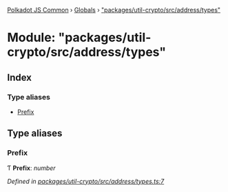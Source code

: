 [Polkadot JS Common](../README.md) › [Globals](../globals.md) › ["packages/util-crypto/src/address/types"](_packages_util_crypto_src_address_types_.md)

# Module: "packages/util-crypto/src/address/types"

## Index

### Type aliases

* [Prefix](_packages_util_crypto_src_address_types_.md#prefix)

## Type aliases

###  Prefix

Ƭ **Prefix**: *number*

*Defined in [packages/util-crypto/src/address/types.ts:7](https://github.com/polkadot-js/common/blob/a0251ff6/packages/util-crypto/src/address/types.ts#L7)*
